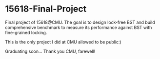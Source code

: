 # 15618-Final-Project
Final project of 15618@CMU. The goal is to design lock-free BST and build comprehensive benchmark to measure its performance against BST with fine-grained locking.

This is the only project I did at CMU allowed to be public:) 

Graduating soon... Thank you CMU, farewell!
